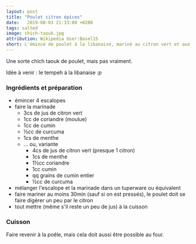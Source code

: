```yaml
---
layout: post
title: "Poulet citron épices"
date:   2019-08-03 21:33:00 +0200
tags: salted
image: chich-taouk.jpg
attribution: Wikipedia User:Basel15
short: L'émincé de poulet à la libanaise, mariné au citron vert et aux épices.
---
```


Une sorte chich taouk de poulet, mais pas vraiment.

Idée à venir : le tempeh à la libanaise :p

### Ingrédients et préparation

- émincer 4 escalopes
- faire la marinade
  - 3cs de jus de citron vert
  - 1cc de coriandre (moulue)
  - 1cc de cumin
  - ½cc de curcuma
  - 1cs de menthe
  - ... ou, variante
    - 4cs de jus de citron vert (presque 1 citron)
    - 1cs de menthe
    - 1½cc coriandre
    - 1cc cumin
    - qq grains de cumin entier
    - ½cc de curcuma
- mélanger l'escalope et la marinade dans un tuperware ou équivalent
- faire mariner au moins 30min (sauf si on est pressés), le poulet doit se faire digérer un peu par le citron
- tout mettre (même s'il reste un peu de jus) à la cuisson

### Cuisson

Faire revenir à la poêle, mais cela doit aussi être possible au four.
